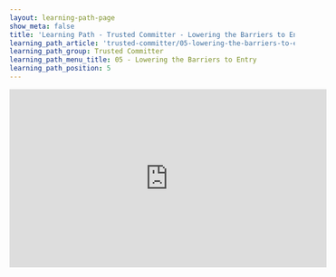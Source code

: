 ```yaml
---
layout: learning-path-page
show_meta: false
title: 'Learning Path - Trusted Committer - Lowering the Barriers to Entry'
learning_path_article: 'trusted-committer/05-lowering-the-barriers-to-entry'
learning_path_group: Trusted Committer
learning_path_menu_title: 05 - Lowering the Barriers to Entry
learning_path_position: 5
---
```


<iframe width="560" height="315" src="https://www.youtube.com/embed/Lnz54hlKC-I" frameborder="0" allow="accelerometer; autoplay; encrypted-media; gyroscope; picture-in-picture" allowfullscreen></iframe>
